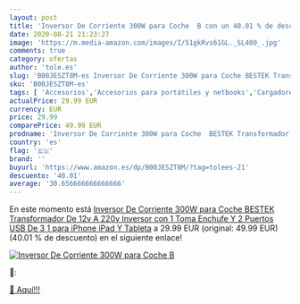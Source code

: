 ```yaml
---
layout: post
title: 'Inversor De Corriente 300W para Coche  B con un 40.01 % de descuento'
date: 2020-08-21 21:23:27
image: 'https://m.media-amazon.com/images/I/51gkRvs61GL._SL400_.jpg'
comments: true
category: ofertas
author: 'tole.es'
slug: 'B00JESZT8M-es Inversor De Corriente 300W para Coche BESTEK Transformador...'
sku: 'B00JESZT8M-es'
tags: [ 'Accesorios','Accesorios para portátiles y netbooks','Cargadores y adaptadores para portátiles y netbooks','Cargadores y bases de carga para portátiles y netbooks','Informática','ipad','iphone', ]
actualPrice: 29.99 EUR
currency: EUR
price: 29.99
comparePrice: 49.99 EUR
prodname: 'Inversor De Corriente 300W para Coche  BESTEK Transformador De 12v A 220v  Inversor con 1 Toma Enchufe Y 2 Puertos USB De 3 1 para iPhone  iPad Y Tableta'
country: 'es'
flag: '🇪🇸'
brand: ''
buyurl: 'https://www.amazon.es/dp/B00JESZT8M/?tag=tolees-21'
descuento: '40.01'
average: '30.656666666666666'
---
```


En este momento está [Inversor De Corriente 300W para Coche  BESTEK Transformador De 12v A 220v  Inversor con 1 Toma Enchufe Y 2 Puertos USB De 3 1 para iPhone  iPad Y Tableta](https://www.amazon.es/dp/B00JESZT8M/?tag=tolees-21) a 29.99 EUR (original: 49.99 EUR) (40.01 %  de descuento) en el siguiente enlace!

[![Inversor De Corriente 300W para Coche  B](https://m.media-amazon.com/images/I/51gkRvs61GL._SL400_.jpg)](https://www.amazon.es/dp/B00JESZT8M/?tag=tolees-21)

🔎:


[🛒 Aquí!!!](https://www.amazon.es/dp/B00JESZT8M/?tag=tolees-21)
